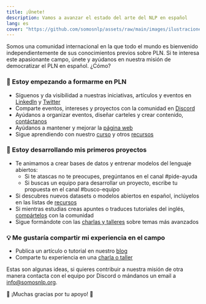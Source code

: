 ```yaml
---
title: ¡Únete!
description: Vamos a avanzar el estado del arte del NLP en español
lang: es
cover: "https://github.com/somosnlp/assets/raw/main/images/ilustraciones/undraw_gifts_re_97j6.svg"
---
```


Somos una comunidad internacional en la que todo el mundo es bienvenido independientemente de sus conocimientos previos sobre PLN. Si te interesa este apasionante campo, únete y ayúdanos en nuestra misión de democratizar el PLN en español. ¿Cómo?

###  🌱 Estoy empezando a formarme en PLN

- Síguenos y da visibilidad a nuestras iniciativas, artículos y eventos en [LinkedIn](https://www.linkedin.com/company/somosnlp) y [Twitter](https://twitter.com/somosnlp_)
- Comparte eventos, intereses y proyectos con la comunidad en [Discord](https://discord.com/invite/my8w7JUxZR)
- Ayúdanos a organizar eventos, diseñar carteles y crear contenido, [contáctanos](mailto:info@somosnlp.org)
- Ayúdanos a mantener y mejorar la [página web](https://github.com/somosnlp/somosnlp.org/blob/main/CONTRIBUTING.md#-contribuir-al-desarrollo-de-la-p%C3%A1gina-web)
- Sigue aprendiendo con nuestro [curso](https://somosnlp.org/nlp-de-cero-a-cien) y otros [recursos](https://somosnlp.org/recursos)


### 🚀 Estoy desarrollando mis primeros proyectos

- Te animamos a crear bases de datos y entrenar modelos del lenguaje abiertos:
    - Si te atascas no te preocupes, pregúntanos en el canal #pide-ayuda
    - Si buscas un equipo para desarrollar un proyecto, escribe tu propuesta en el canal #busco-equipo
- Si descubres nuevos datasets o modelos abiertos en español, inclúyelos en las listas de [recursos](https://somosnlp.org/recursos)
- Si mientras estudias creas apuntes o traduces tutoriales del inglés, [compártelos](https://github.com/somosnlp/somosnlp.org/blob/main/CONTRIBUTING.md#-publicar-un-art%C3%ADculo-en-el-blog) con la comunidad
- Sigue formándote con las [charlas y talleres](https://www.youtube.com/playlist?list=PLTA-KAy8nxaCGGYz5CWiLZNzc31ilPDyI) sobre temas más avanzados


### 💡 Me gustaría compartir mi experiencia en el campo

- Publica un artículo o tutorial en nuestro [blog](https://github.com/somosnlp/somosnlp.org/blob/main/CONTRIBUTING.md#-publicar-un-art%C3%ADculo-en-el-blog)
- Comparte tu experiencia en una [charla o taller](https://forms.gle/YpUvifDNLG6E56Cy9)


Estas son algunas ideas, si quieres contribuir a nuestra misión de otra manera contacta con el equipo por Discord o mándanos un email a info@somosnlp.org.


🙌 ¡Muchas gracias por tu apoyo! 🙌
